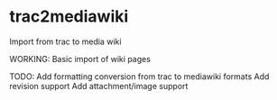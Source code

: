 trac2mediawiki
==============

Import from trac to media wiki

WORKING:
  Basic import of wiki pages
  
TODO:
  Add formatting conversion from trac to mediawiki formats
  Add revision support
  Add attachment/image support
